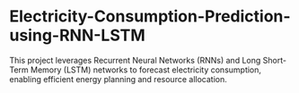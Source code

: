 # Electricity-Consumption-Prediction-using-RNN-LSTM
This project leverages Recurrent Neural Networks (RNNs) and Long Short-Term Memory (LSTM) networks to forecast electricity consumption, enabling efficient energy planning and resource allocation.
